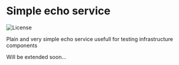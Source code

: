 # Simple echo service

![License](https://badgen.net/github/license/Afrouper/MavenDependencyCVE-Scanner)

Plain and very simple echo service usefull for testing infrastructure
components

Will be extended soon...